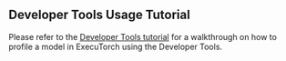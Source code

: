 ## Developer Tools Usage Tutorial

Please refer to the [Developer Tools tutorial](./tutorials/devtools-integration-tutorial) for a walkthrough on how to profile a model in ExecuTorch using the Developer Tools.
